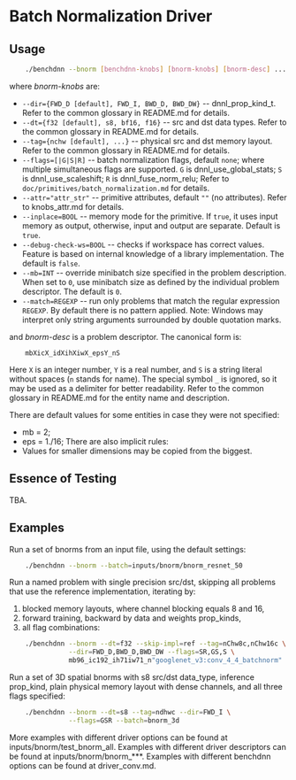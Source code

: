 # Batch Normalization Driver

## Usage
``` sh
    ./benchdnn --bnorm [benchdnn-knobs] [bnorm-knobs] [bnorm-desc] ...
```

where *bnorm-knobs* are:

 - `--dir={FWD_D [default], FWD_I, BWD_D, BWD_DW}` -- dnnl_prop_kind_t.
            Refer to the common glossary in README.md for details.
 - `--dt={f32 [default], s8, bf16, f16}` -- src and dst data types.
            Refer to the common glossary in README.md for details.
 - `--tag={nchw [default], ...}` -- physical src and dst memory layout.
            Refer to the common glossary in README.md for details.
 - `--flags=[|G|S|R]` -- batch normalization flags, default `none`; where
            multiple simultaneous flags are supported.
            `G` is dnnl_use_global_stats;
            `S` is dnnl_use_scaleshift;
            `R` is dnnl_fuse_norm_relu;
            Refer to ``doc/primitives/batch_normalization.md`` for details.
 - `--attr="attr_str"` -- primitive attributes, default `""` (no attributes).
            Refer to knobs_attr.md for details.
 - `--inplace=BOOL` -- memory mode for the primitive. If `true`, it uses input
            memory as output, otherwise, input and output are separate.
            Default is `true`.
 - `--debug-check-ws=BOOL` -- checks if workspace has correct values. Feature is
            based on internal knowledge of a library implementation. The default
            is `false`.
 - `--mb=INT` -- override minibatch size specified in the problem description.
             When set to `0`, use minibatch size as defined by the individual
             problem descriptor. The default is `0`.
 - `--match=REGEXP` -- run only problems that match the regular expression
            `REGEXP`. By default there is no pattern applied. Note: Windows may
            interpret only string arguments surrounded by double quotation
            marks.

and *bnorm-desc* is a problem descriptor. The canonical form is:
```
    mbXicX_idXihXiwX_epsY_nS
```
Here `X` is an integer number, `Y` is a real number, and `S` is a string literal
without spaces (`n` stands for name). The special symbol `_` is ignored, so it
may be used as a delimiter for better readability. Refer to the common glossary
in README.md for the entity name and description.

There are default values for some entities in case they were not specified:
 - mb = 2;
 - eps = 1./16;
There are also implicit rules:
 - Values for smaller dimensions may be copied from the biggest.


## Essence of Testing
TBA.


## Examples

Run a set of bnorms from an input file, using the default settings:
``` sh
    ./benchdnn --bnorm --batch=inputs/bnorm/bnorm_resnet_50
```

Run a named problem with single precision src/dst, skipping all problems that
use the reference implementation, iterating by:
1) blocked memory layouts, where channel blocking equals 8 and 16,
2) forward training, backward by data and weights prop_kinds,
3) all flag combinations:
``` sh
    ./benchdnn --bnorm --dt=f32 --skip-impl=ref --tag=nChw8c,nChw16c \
               --dir=FWD_D,BWD_D,BWD_DW --flags=SR,GS,S \
               mb96_ic192_ih71iw71_n"googlenet_v3:conv_4_4_batchnorm"
```

Run a set of 3D spatial bnorms with s8 src/dst data_type, inference prop_kind,
plain physical memory layout with dense channels, and all three flags specified:
``` sh
    ./benchdnn --bnorm --dt=s8 --tag=ndhwc --dir=FWD_I \
               --flags=GSR --batch=bnorm_3d
```

More examples with different driver options can be found at
inputs/bnorm/test_bnorm_all. Examples with different driver descriptors can be
found at inputs/bnorm/bnorm_***. Examples with different benchdnn options can be
found at driver_conv.md.
